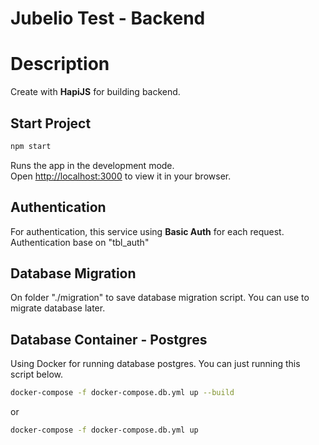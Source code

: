 <h1 align="left">Jubelio Test - Backend</h1>

# Description
Create with **HapiJS** for building backend.

## Start Project
```bash
npm start
```
Runs the app in the development mode.\
Open [http://localhost:3000](http://localhost:3000) to view it in your browser.

## Authentication
For authentication, this service using **Basic Auth** for each request.
Authentication base on "tbl_auth"

## Database Migration
On folder "./migration" to save database migration script. You can use to migrate database later.

## Database Container - Postgres
Using Docker for running database postgres. You can just running this script below.
```bash
docker-compose -f docker-compose.db.yml up --build
```
or
```bash
docker-compose -f docker-compose.db.yml up
```